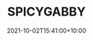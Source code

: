 ---
date: 2021-10-02T15:41:00+10:00
description: This set will help beginners remember the proper moves since I modeled each piece by their specific move.
draft: false
icon: 2021-10-02-spicygabby.jpg
language: en
title: SPICYGABBY
link: https://www.instagram.com/p/CUgXOGFPhs_/

---